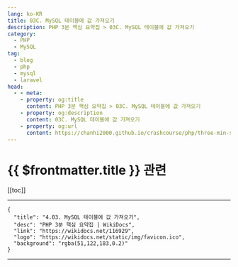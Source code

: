 ```yaml
---
lang: ko-KR
title: 03C. MySQL 테이블에 값 가져오기
description: PHP 3분 핵심 요약집 > 03C. MySQL 테이블에 값 가져오기
category: 
  - PHP
  - MySQL
tag: 
  - blog
  - php
  - mysql
  - laravel
head:
  - - meta:
    - property: og:title
      content: PHP 3분 핵심 요약집 > 03C. MySQL 테이블에 값 가져오기
    - property: og:description
      content: 03C. MySQL 테이블에 값 가져오기
    - property: og:url
      content: https://chanhi2000.github.io/crashcourse/php/three-min-summary/03-database/03C.html
---
```


# {{ $frontmatter.title }} 관련

[[toc]]

---

```component VPCard
{
  "title": "4.03. MySQL 테이블에 값 가져오기",
  "desc": "PHP 3분 핵심 요약집 | WikiDocs",
  "link": "https://wikidocs.net/116929",
  "logo": "https://wikidocs.net/static/img/favicon.ico",
  "background": "rgba(51,122,183,0.2)"
}
```

---

<TagLinks />